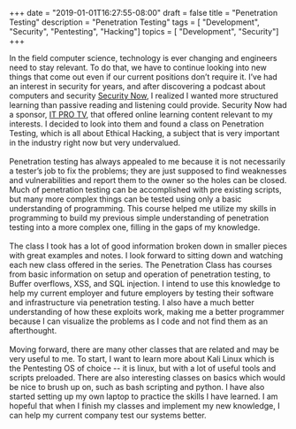 +++
date = "2019-01-01T16:27:55-08:00"
draft = false
title = "Penetration Testing"
description = "Penetration Testing"
tags        = [ "Development", "Security", "Pentesting", "Hacking"]
topics      = [ "Development", "Security"]
+++

  In the field computer science, technology is ever changing and engineers need to stay relevant. To do that, we have to continue looking into new things that come out even if our current positions don’t require it. I’ve had an interest in security for years, and after discovering a podcast about computers and security [Security Now](https://twit.tv/shows/security-now), I realized I wanted more structured learning than passive reading and listening could provide. Security Now had a sponsor, [IT PRO TV](https://www.itpro.tv/), that offered online learning content relevant to my interests. I decided to look into them and found a class on Penetration Testing, which is all about Ethical Hacking, a subject that is very important in the industry right now but very undervalued.
<br><br>
  Penetration testing has always appealed to me because it is not necessarily a tester’s job to fix the problems; they are just supposed to find weaknesses and vulnerabilities and report them to the owner so the holes can be closed. Much of penetration testing can be accomplished with pre existing scripts, but many more complex things can be tested using only a basic understanding of programming. This course helped me utilize my skills in programming to build my previous simple understanding of penetration testing into a more complex one, filling in the gaps of my knowledge. 
<br><br>
  The class I took has a lot of good information broken down in smaller pieces with great examples and notes. I look forward to sitting down and watching each new class offered in the series. The Penetration Class has courses from basic information on setup and operation of penetration testing, to Buffer overflows, XSS, and SQL injection. I intend to use this knowledge to help my current employer and future employers by testing their software and infrastructure via penetration testing. I also have a much better understanding of how these exploits work, making me a better programmer because I can visualize the problems as I code and not find them as an afterthought.
<br><br>
  Moving forward, there are many other classes that are related and may be very useful to me.
To start, I want to learn more about Kali Linux which is the Pentesting OS of choice -- it is linux, but with a lot of useful tools and scripts preloaded. There are also interesting classes on basics which would be nice to brush up on, such as bash scripting and python. I have also started setting up my own laptop to practice the skills I have learned. I am hopeful that when I finish my classes and implement my new knowledge, I can help my current company test our systems better. 

